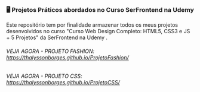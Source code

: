 ### 🖥️ Projetos Práticos abordados no Curso SerFrontend na Udemy

Este repositório tem por finalidade armazenar todos os meus projetos desenvolvidos no curso "Curso Web Design Completo: HTML5, CSS3 e JS + 5 Projetos" da SerFrontend na Udemy .

###### VEJA AGORA - PROJETO FASHION: https://thalyssonborges.github.io/ProjetoFashion/
###### VEJA AGORA - PROJETO CSS: https://thalyssonborges.github.io/ProjetoCSS/
